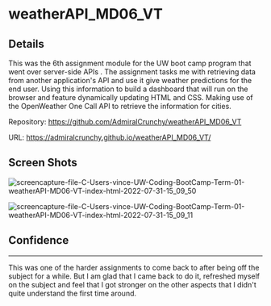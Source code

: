 # weatherAPI_MD06_VT

## Details

This was the 6th assignment module for the UW boot camp program that went over server-side APIs . The assignment tasks me with retrieving data from another application's API and use it give weather predictions for the end user. Using this information to build a dashboard that will run on the browser and feature dynamically updating HTML and CSS. Making use of the OpenWeather One Call API to retrieve the information for cities.

Repository: https://github.com/AdmiralCrunchy/weatherAPI_MD06_VT

URL: https://admiralcrunchy.github.io/weatherAPI_MD06_VT/


## Screen Shots

![screencapture-file-C-Users-vince-UW-Coding-BootCamp-Term-01-weatherAPI-MD06-VT-index-html-2022-07-31-15_09_50](https://user-images.githubusercontent.com/31176226/182047316-84d87bb8-ecec-4cea-ade4-da872808d18b.png)

![screencapture-file-C-Users-vince-UW-Coding-BootCamp-Term-01-weatherAPI-MD06-VT-index-html-2022-07-31-15_09_11](https://user-images.githubusercontent.com/31176226/182047319-a496db38-fb94-4b9b-b507-b12da804ab15.png)

## Confidence

---

This was one of the harder assignments to come back to after being off the subject for a while. But I am glad that I came back to do it, refreshed myself on the subject and feel that I got stronger on the other aspects that I didn't quite understand the first time around. 
